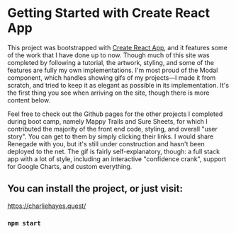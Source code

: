 # Getting Started with Create React App

This project was bootstrapped with [Create React App](https://github.com/facebook/create-react-app), and it features some of the work that I have done up to now. Though much of this site was completed by following a tutorial, the artwork, styling, and some of the features are fully my own implementations. I'm most proud of the Modal component, which handles showing gifs of my projects—I made it from scratch, and tried to keep it as elegant as possible in its implementation. It's the first thing you see when arriving on the site, though there is more content below.

Feel free to check out the Github pages for the other projects I completed during boot camp, namely Mappy Trails and Sure Sheets, for which I contributed the majority of the front end code, styling, and overall "user story". You can get to them by simply clicking their links. I would share Renegade with you, but it's still under construction and hasn't been deployed to the net. The gif is fairly self-explanatory, though: a full stack app with a lot of style, including an interactive "confidence crank", support for Google Charts, and custom everything.

## You can install the project, or just visit:
<https://charliehayes.quest/>


### `npm start`

